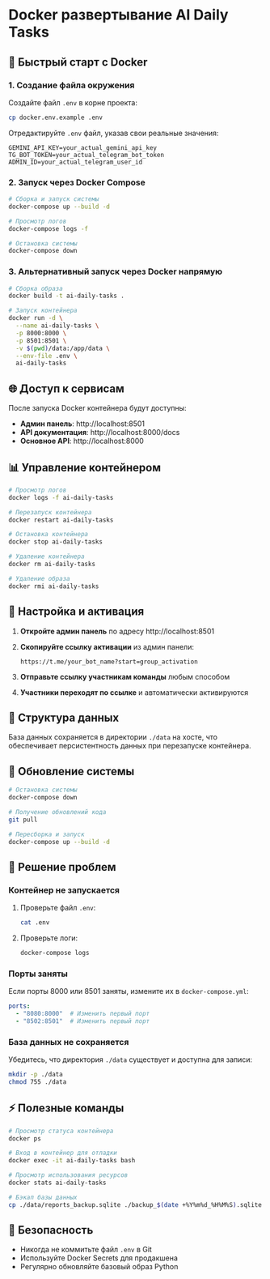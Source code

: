 # Docker развертывание AI Daily Tasks

## 🐳 Быстрый старт с Docker

### 1. Создание файла окружения

Создайте файл `.env` в корне проекта:

```bash
cp docker.env.example .env
```

Отредактируйте `.env` файл, указав свои реальные значения:

```env
GEMINI_API_KEY=your_actual_gemini_api_key
TG_BOT_TOKEN=your_actual_telegram_bot_token
ADMIN_ID=your_actual_telegram_user_id
```

### 2. Запуск через Docker Compose

```bash
# Сборка и запуск системы
docker-compose up --build -d

# Просмотр логов
docker-compose logs -f

# Остановка системы
docker-compose down
```

### 3. Альтернативный запуск через Docker напрямую

```bash
# Сборка образа
docker build -t ai-daily-tasks .

# Запуск контейнера
docker run -d \
  --name ai-daily-tasks \
  -p 8000:8000 \
  -p 8501:8501 \
  -v $(pwd)/data:/app/data \
  --env-file .env \
  ai-daily-tasks
```

## 🌐 Доступ к сервисам

После запуска Docker контейнера будут доступны:

- **Админ панель**: http://localhost:8501
- **API документация**: http://localhost:8000/docs
- **Основное API**: http://localhost:8000

## 📊 Управление контейнером

```bash
# Просмотр логов
docker logs -f ai-daily-tasks

# Перезапуск контейнера
docker restart ai-daily-tasks

# Остановка контейнера
docker stop ai-daily-tasks

# Удаление контейнера
docker rm ai-daily-tasks

# Удаление образа
docker rmi ai-daily-tasks
```

## 🔧 Настройка и активация

1. **Откройте админ панель** по адресу http://localhost:8501

2. **Скопируйте ссылку активации** из админ панели:
   ```
   https://t.me/your_bot_name?start=group_activation
   ```

3. **Отправьте ссылку участникам команды** любым способом

4. **Участники переходят по ссылке** и автоматически активируются

## 📁 Структура данных

База данных сохраняется в директории `./data` на хосте, что обеспечивает персистентность данных при перезапуске контейнера.

## 🔄 Обновление системы

```bash
# Остановка системы
docker-compose down

# Получение обновлений кода
git pull

# Пересборка и запуск
docker-compose up --build -d
```

## 🐛 Решение проблем

### Контейнер не запускается

1. Проверьте файл `.env`:
   ```bash
   cat .env
   ```

2. Проверьте логи:
   ```bash
   docker-compose logs
   ```

### Порты заняты

Если порты 8000 или 8501 заняты, измените их в `docker-compose.yml`:

```yaml
ports:
  - "8080:8000"  # Изменить первый порт
  - "8502:8501"  # Изменить первый порт
```

### База данных не сохраняется

Убедитесь, что директория `./data` существует и доступна для записи:

```bash
mkdir -p ./data
chmod 755 ./data
```

## ⚡ Полезные команды

```bash
# Просмотр статуса контейнера
docker ps

# Вход в контейнер для отладки
docker exec -it ai-daily-tasks bash

# Просмотр использования ресурсов
docker stats ai-daily-tasks

# Бэкап базы данных
cp ./data/reports_backup.sqlite ./backup_$(date +%Y%m%d_%H%M%S).sqlite
```

## 🔐 Безопасность

- Никогда не коммитьте файл `.env` в Git
- Используйте Docker Secrets для продакшена
- Регулярно обновляйте базовый образ Python 